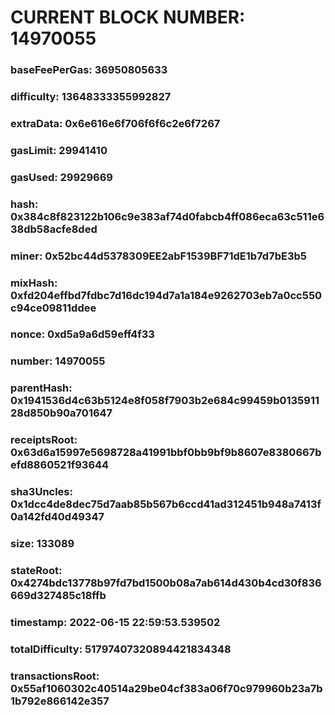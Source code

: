 # CURRENT BLOCK NUMBER: 14970055

### baseFeePerGas: 36950805633
### difficulty: 13648333355992827
### extraData: 0x6e616e6f706f6f6c2e6f7267
### gasLimit: 29941410
### gasUsed: 29929669
### hash: 0x384c8f823122b106c9e383af74d0fabcb4ff086eca63c511e638db58acfe8ded
### miner: 0x52bc44d5378309EE2abF1539BF71dE1b7d7bE3b5
### mixHash: 0xfd204effbd7fdbc7d16dc194d7a1a184e9262703eb7a0cc550c94ce09811ddee
### nonce: 0xd5a9a6d59eff4f33
### number: 14970055
### parentHash: 0x1941536d4c63b5124e8f058f7903b2e684c99459b013591128d850b90a701647
### receiptsRoot: 0x63d6a15997e5698728a41991bbf0bb9bf9b8607e8380667befd8860521f93644
### sha3Uncles: 0x1dcc4de8dec75d7aab85b567b6ccd41ad312451b948a7413f0a142fd40d49347
### size: 133089
### stateRoot: 0x4274bdc13778b97fd7bd1500b08a7ab614d430b4cd30f836669d327485c18ffb
### timestamp: 2022-06-15 22:59:53.539502
### totalDifficulty: 51797407320894421834348
### transactionsRoot: 0x55af1060302c40514a29be04cf383a06f70c979960b23a7b1b792e866142e357
